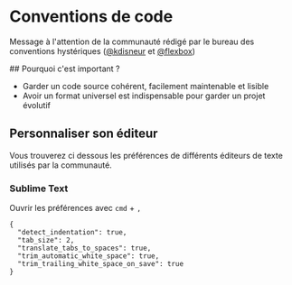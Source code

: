 <!-- varstream
title=Conventions de code
description=Conventions de code pour les projets de ChtiJS.
keywords.+=JavaScript
keywords.+=Guideline
-->

# Conventions de code

Message à l'attention de la communauté rédigé par le bureau des conventions hystériques ([@kdisneur](https://twitter.com/kdisneur) et [@flexbox](https://twitter.com/_flexbox))

## Pourquoi c'est important ?

* Garder un code source cohérent, facilement maintenable et lisible
* Avoir un format universel est indispensable pour garder un projet évolutif

## Personnaliser son éditeur

Vous trouverez ci dessous les préférences de différents éditeurs de texte utilisés par la communauté.

### Sublime Text

Ouvrir les préférences avec `cmd` + `,`

    {
      "detect_indentation": true,
      "tab_size": 2,
      "translate_tabs_to_spaces": true,
      "trim_automatic_white_space": true,
      "trim_trailing_white_space_on_save": true
    }
